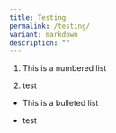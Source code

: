 ```yaml
---
title: Testing
permalink: /testing/
variant: markdown
description: ""
---
```

<ol data-tight="true" class="tight">
<li>
<p>This is a numbered list</p>
</li>
<li>
<p>test</p>
</li>
</ol>
<p></p>
<p></p>
<ul data-tight="true" class="tight">
<li>
<p>This is a bulleted list</p>
</li>
<li>
<p>test</p>
</li>
</ul>
<p></p>